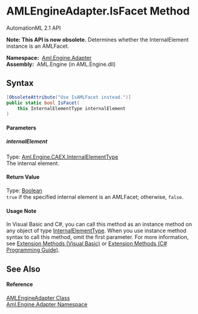 AMLEngineAdapter.IsFacet Method
===============================
AutomationML 2.1 API

**Note: This API is now obsolete.**
Determines whether the InternalElement instance is an AMLFacet.

  **Namespace:**  [Aml.Engine.Adapter][1]  
  **Assembly:**  AML.Engine (in AML.Engine.dll)

Syntax
------

```csharp
[ObsoleteAttribute("Use IsAMLFacet instead.")]
public static bool IsFacet(
	this InternalElementType internalElement
)
```

#### Parameters

##### *internalElement*
Type: [Aml.Engine.CAEX.InternalElementType][2]  
The internal element.

#### Return Value
Type: [Boolean][3]  
`true` if the specified internal element is an AMLFacet; otherwise, `false`. 
#### Usage Note
In Visual Basic and C#, you can call this method as an instance method on any object of type [InternalElementType][2]. When you use instance method syntax to call this method, omit the first parameter. For more information, see [Extension Methods (Visual Basic)][4] or [Extension Methods (C# Programming Guide)][5].

See Also
--------

#### Reference
[AMLEngineAdapter Class][6]  
[Aml.Engine.Adapter Namespace][1]  

[1]: ../README.md
[2]: ../../Aml.Engine.CAEX/InternalElementType/README.md
[3]: https://docs.microsoft.com/dotnet/api/system.boolean
[4]: https://docs.microsoft.com/dotnet/visual-basic/programming-guide/language-features/procedures/extension-methods
[5]: https://docs.microsoft.com/dotnet/csharp/programming-guide/classes-and-structs/extension-methods
[6]: README.md
[7]: https://www.automationml.org
[8]: ../../icons/logoShade.png